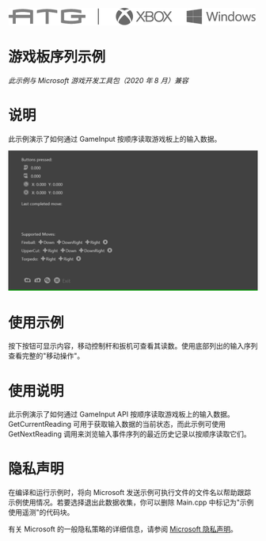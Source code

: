   ![](./media/image1.png)

#   游戏板序列示例

*此示例与 Microsoft 游戏开发工具包（2020 年 8 月）兼容*

# 说明

此示例演示了如何通过 GameInput 按顺序读取游戏板上的输入数据。

![](./media/image3.png)

# 使用示例

按下按钮可显示内容，移动控制杆和扳机可查看其读数。使用底部列出的输入序列查看完整的"移动操作"。

# 使用说明

此示例演示了如何通过 GameInput API
按顺序读取游戏板上的输入数据。GetCurrentReading
可用于获取输入数据的当前状态，而此示例可使用 GetNextReading
调用来浏览输入事件序列的最近历史记录以按顺序读取它们。

# 隐私声明

在编译和运行示例时，将向 Microsoft
发送示例可执行文件的文件名以帮助跟踪示例使用情况。若要选择退出此数据收集，你可以删除
Main.cpp 中标记为"示例使用遥测"的代码块。

有关 Microsoft 的一般隐私策略的详细信息，请参阅 [Microsoft
隐私声明](https://privacy.microsoft.com/en-us/privacystatement/)。
